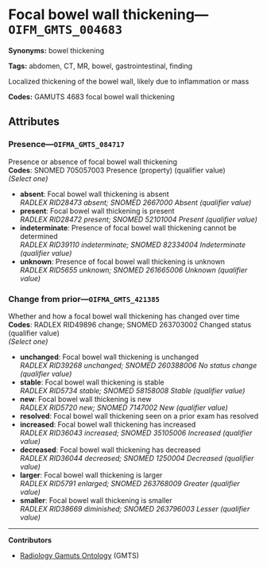 # Focal bowel wall thickening—`OIFM_GMTS_004683`

**Synonyms:** bowel thickening

**Tags:** abdomen, CT, MR, bowel, gastrointestinal, finding

Localized thickening of the bowel wall, likely due to inflammation or mass

**Codes:** GAMUTS 4683 focal bowel wall thickening

## Attributes

### Presence—`OIFMA_GMTS_084717`

Presence or absence of focal bowel wall thickening  
**Codes**: SNOMED 705057003 Presence (property) (qualifier value)  
*(Select one)*

- **absent**: Focal bowel wall thickening is absent  
_RADLEX RID28473 absent; SNOMED 2667000 Absent (qualifier value)_
- **present**: Focal bowel wall thickening is present  
_RADLEX RID28472 present; SNOMED 52101004 Present (qualifier value)_
- **indeterminate**: Presence of focal bowel wall thickening cannot be determined  
_RADLEX RID39110 indeterminate; SNOMED 82334004 Indeterminate (qualifier value)_
- **unknown**: Presence of focal bowel wall thickening is unknown  
_RADLEX RID5655 unknown; SNOMED 261665006 Unknown (qualifier value)_

### Change from prior—`OIFMA_GMTS_421385`

Whether and how a focal bowel wall thickening has changed over time  
**Codes**: RADLEX RID49896 change; SNOMED 263703002 Changed status (qualifier value)  
*(Select one)*

- **unchanged**: Focal bowel wall thickening is unchanged  
_RADLEX RID39268 unchanged; SNOMED 260388006 No status change (qualifier value)_
- **stable**: Focal bowel wall thickening is stable  
_RADLEX RID5734 stable; SNOMED 58158008 Stable (qualifier value)_
- **new**: Focal bowel wall thickening is new  
_RADLEX RID5720 new; SNOMED 7147002 New (qualifier value)_
- **resolved**: Focal bowel wall thickening seen on a prior exam has resolved  
- **increased**: Focal bowel wall thickening has increased  
_RADLEX RID36043 increased; SNOMED 35105006 Increased (qualifier value)_
- **decreased**: Focal bowel wall thickening has decreased  
_RADLEX RID36044 decreased; SNOMED 1250004 Decreased (qualifier value)_
- **larger**: Focal bowel wall thickening is larger  
_RADLEX RID5791 enlarged; SNOMED 263768009 Greater (qualifier value)_
- **smaller**: Focal bowel wall thickening is smaller  
_RADLEX RID38669 diminished; SNOMED 263796003 Lesser (qualifier value)_

---

**Contributors**

- [Radiology Gamuts Ontology](https://gamuts.net/) (GMTS)